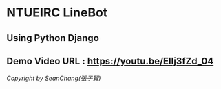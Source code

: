 # NTUEIRC LineBot
## Using Python Django
## Demo Video URL : https://youtu.be/ElIj3fZd_04
*Copyright by SeanChang(張子賢)*
